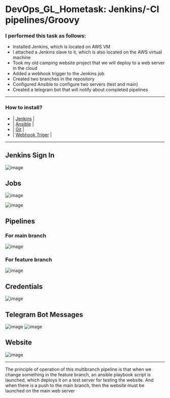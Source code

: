 # DevOps_GL_Hometask: Jenkins/-CI pipelines/Groovy

### I performed this task as follows:
- Installed Jenkins, which is located on AWS VM
- I attached a Jenkins slave to it, which is also located on the AWS virtual machine
- Took my old camping website project that we will deploy to a web server in the cloud
- Added a webhook trigger to the Jenkins job
- Created two branches in the repository
- Configured Ansible to configure two servers (test and main)
- Created a telegram bot that will notify about completed pipelines

<hr>

### How to install? 

- | [Jenkins](https://pkg.jenkins.io/debian-stable/) | 
- | [Ansible](https://docs.ansible.com/ansible/latest/installation_guide/intro_installation.html) | 
- | [Git](https://www.digitalocean.com/community/tutorials/how-to-install-git-on-ubuntu-20-04) | 
- | [Webhook Triger](https://plugins.jenkins.io/generic-webhook-trigger/) |

<hr>

## Jenkins Sign In

![image](https://user-images.githubusercontent.com/55669434/214715916-87c76f89-7d0f-40f6-b2d5-3def9d500fd7.png)

## Jobs

![image](https://user-images.githubusercontent.com/55669434/214716184-65dc85ce-0600-42c9-b93f-c536c79d9090.png)

![image](https://user-images.githubusercontent.com/55669434/214716292-e83fe94a-fdf8-4856-86df-23d361b26ccd.png)

## Pipelines

### For main branch

![image](https://user-images.githubusercontent.com/55669434/214716599-2d957610-8ec5-4788-9e4f-c9bc1ab71b49.png)

### For feature branch

![image](https://user-images.githubusercontent.com/55669434/214716788-9d0aae83-0ca0-4fc1-92a4-484c51b6976e.png)

## Credentials

![image](https://user-images.githubusercontent.com/55669434/214716962-004d3a17-02cb-42d6-81ec-958999547a69.png)

## Telegram Bot Messages

![image](https://user-images.githubusercontent.com/55669434/214717165-8b5d4850-c789-4f09-a233-72141783cacd.png)
![image](https://user-images.githubusercontent.com/55669434/214717221-6c404445-a526-4d82-b2c8-d7a06aafdb84.png)

## Website

![image](https://user-images.githubusercontent.com/55669434/214717961-9a242aa4-103d-4349-9863-d694c09649bd.png)

<hr>

The principle of operation of this multibranch pipeline is that when we change something in the feature branch, 
an ansible playbook script is launched, which deploys it on a test server for testing the website. 
And when there is a push to the main branch, then the website must be launched on the main web server
